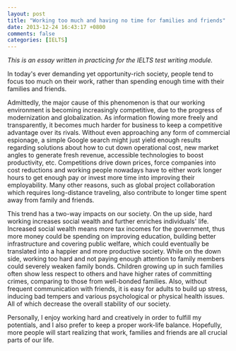 ```yaml
---
layout: post
title: "Working too much and having no time for families and friends"
date: 2013-12-24 16:43:17 +0800
comments: false
categories: [IELTS]
---
```


_This is an essay written in practicing for the IELTS test writing module._

In today's ever demanding yet opportunity-rich society, people tend to focus too much on their work, rather than spending enough time with their families and friends.

Admittedly, the major cause of this phenomenon is that our working environment is becoming increasingly competitive, due to the progress of modernization and globalization. As information flowing more freely and transparently, it becomes much harder for business to keep a competitive advantage over its rivals. Without even approaching any form of commercial espionage, a simple Google search might just yield enough results regarding solutions about how to cut down operational cost, new market angles to generate fresh revenue, accessible technologies to boost productivity, etc. Competitions drive down prices, force companies into cost reductions and working people nowadays have to either work longer hours to get enough pay or invest more time into improving their employability. Many other reasons, such as global project collaboration which requires long-distance traveling, also contribute to longer time spent away from family and friends.

This trend has a two-way impacts on our society. On the up side, hard working increases social wealth and further enriches individuals' life. Increased social wealth means more tax incomes for the government, thus more money could be spending on improving education, building better infrastructure and covering public welfare, which could eventually be translated into a happier and more productive society. While on the down side, working too hard and not paying enough attention to family members could severely weaken family bonds. Children growing up in such families often show less respect to others and have higher rates of committing crimes, comparing to those from well-bonded families. Also, without frequent communication with friends, it is easy for adults to build up stress, inducing bad tempers and various psychological or physical health issues. All of which decrease the overall stability of our society.

Personally, I enjoy working hard and creatively in order to fulfill my potentials, and I also prefer to keep a proper work-life balance. Hopefully, more people will start realizing that work, families and friends are all crucial parts of our life.